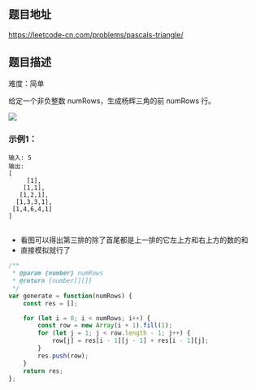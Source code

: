 ## 题目地址

https://leetcode-cn.com/problems/pascals-triangle/

## 题目描述

难度：简单

给定一个非负整数 numRows，生成杨辉三角的前 numRows 行。

<img src="https://upload.wikimedia.org/wikipedia/commons/0/0d/PascalTriangleAnimated2.gif" /> 

### 示例1：

```
输入: 5
输出:
[
     [1],
    [1,1],
   [1,2,1],
  [1,3,3,1],
 [1,4,6,4,1]
]
```

## 

- 看图可以得出第三排的除了首尾都是上一排的它左上方和右上方的数的和
- 直接模拟就行了


```js
/**
 * @param {number} numRows
 * @return {number[][]}
 */
var generate = function(numRows) {
    const res = [];

    for (let i = 0; i < numRows; i++) {
        const row = new Array(i + 1).fill(1);
        for (let j = 1; j < row.length - 1; j++) {
            row[j] = res[i - 1][j - 1] + res[i - 1][j];
        }
        res.push(row);
    }
    return res;
};
```
